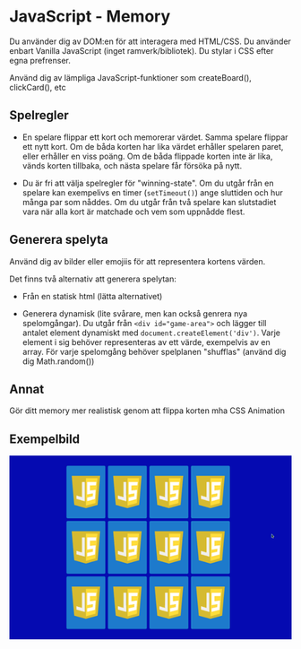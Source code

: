 # JavaScript - Memory

Du använder dig av DOM:en för att interagera med HTML/CSS. Du använder enbart Vanilla JavaScript (inget ramverk/bibliotek). Du stylar i CSS efter egna prefrenser.

Använd dig av lämpliga JavaScript-funktioner som createBoard(), clickCard(), etc

## Spelregler

* En spelare flippar ett kort och memorerar värdet. Samma spelare flippar ett nytt kort. Om de båda korten har lika värdet erhåller spelaren paret, eller erhåller en viss poäng. Om de båda flippade korten inte är lika, vänds korten tillbaka, och nästa spelare får försöka på nytt.

* Du är fri att välja spelregler för "winning-state". Om du utgår från en spelare kan exempelivs en timer (`setTimeout()`) ange sluttiden och hur många par som nåddes. Om du utgår från två spelare kan slutstadiet vara när alla kort är matchade och vem som uppnådde flest. 

## Generera spelyta

Använd dig av bilder eller emojiis för att representera kortens värden. 

Det finns två alternativ att generera spelytan: 

* Från en statisk html (lätta alternativet)

* Generera dynamisk (lite svårare, men kan också genrera nya spelomgångar). 
Du utgår från `<div id="game-area">` och lägger till antalet element dynamiskt med `document.createElement('div')`. Varje element i sig behöver representeras av ett värde, exempelvis av en array. För varje spelomgång behöver spelplanen "shufflas" (använd dig dig Math.random())

## Annat

Gör ditt memory mer realistisk genom att flippa korten mha CSS Animation

## Exempelbild
![From Memory Game - Vanilla JavaScript](https://github.com/chasacademy-sandra-larsson/js--memory-game/blob/main/memory-game.gif)


